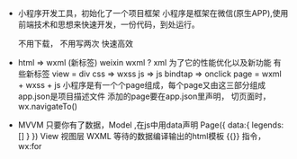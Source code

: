 - 小程序开发工具，初始化了一个项目框架
  小程序是框架在微信(原生APP),使用前端技术和思想来快速开发，一份代码，到处运行。

  不用下载，
  不用写两次
  快速高效

- html => wxml (新标签)
  weixin wxml ? xml 为了它的性能优化以及新功能
  有些新标签 view = div 
  css  => wxss 
  js   => js  bindtap => onclick
  page = wxml + wxss + js
  小程序是有一个个page组成，每个page又由这三部分组成
  app.json是项目描述文件 添加的page要在app.json里声明，
  切页面时，wx.navigateTo()

- MVVM
    只要你有了数据，Model ,在js中用data声明
    Page({
        data:{
            legends: []
        }
    })
    View 视图层 WXML 等待的数据编译输出的html模板 {{}}
    指令， wx:for